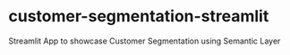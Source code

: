 # customer-segmentation-streamlit
Streamlit App to showcase Customer Segmentation using Semantic Layer
